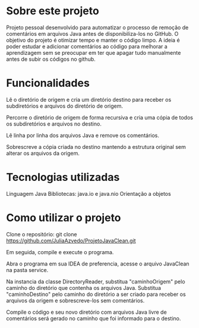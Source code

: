 # Sobre este projeto 
Projeto pessoal desenvolvido para automatizar o processo de remoção de comentários em arquivos Java antes de disponibiliza-los no GitHub. 
O objetivo do projeto é otimizar tempo e manter o código limpo. 
A ideia é poder estudar e adicionar comentários ao código para melhorar a aprendizagem sem se preocupar em ter que apagar tudo manualmente antes de subir os códigos no github.

# Funcionalidades
Lê o diretório de origem e cria um diretório destino para receber os subdiretórios e arquivos do diretório de origem.

Percorre o diretório de origem de forma recursiva e cria uma cópia de todos os subdiretórios e arquivos no destino. 

Lê linha por linha dos arquivos Java e remove os comentários. 

Sobrescreve a cópia criada no destino mantendo a estrutura original sem alterar os arquivos da origem.


# Tecnologias utilizadas
Linguagem Java
Bibliotecas: java.io e java.nio
Orientação a objetos

# Como utilizar o projeto
Clone o repositório:
git clone https://github.com/JuliaAzvedo/ProjetoJavaClean.git

Em seguida, compile e execute o programa.

Abra o programa em sua IDEA de preferencia, acesse o arquivo JavaClean na pasta service. 

Na instancia da classe DirectoryReader, substitua "caminhoOrigem" pelo caminho do diretório que contenha os arquivos Java. Substitua "caminhoDestino" pelo caminho do diretório a ser criado para receber os arquivos da origem e sobrescreve-los sem comentários. 
        
Compile o código e seu novo diretório com arquivos Java livre de comentários será gerado no caminho que foi informado para o destino. 






